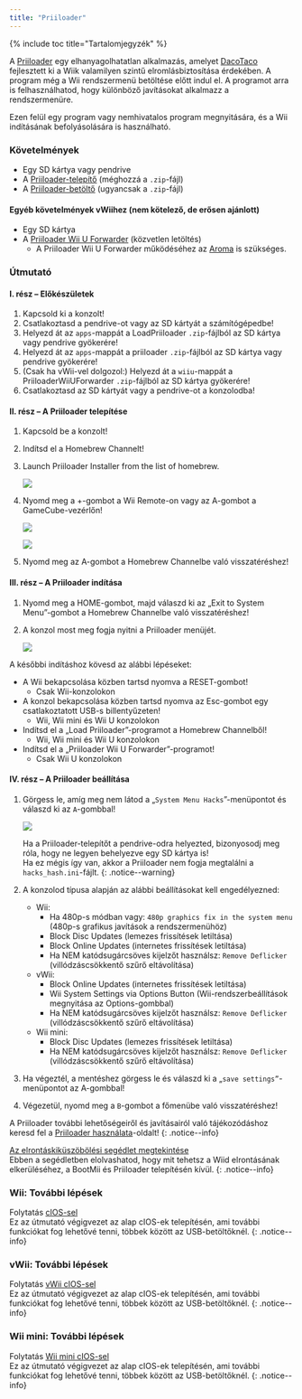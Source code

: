 ```yaml
---
title: "Priiloader"
---
```


{% include toc title="Tartalomjegyzék" %}

A [Priiloader](https://github.com/DacoTaco/priiloader) egy elhanyagolhatatlan alkalmazás, amelyet [DacoTaco](https://github.com/DacoTaco) fejlesztett ki a Wiik valamilyen szintű elromlásbiztosítása érdekében. A program még a Wii rendszermenü betöltése előtt indul el. A programot arra is felhasználhatod, hogy különböző javításokat alkalmazz a rendszermenüre.

Ezen felül egy program vagy nemhivatalos program megnyitására, és a Wii indításának befolyásolására is használható.

### Követelmények

* Egy SD kártya vagy pendrive
* A [Priiloader-telepítő](https://oscwii.org/library/app/priiloader) (méghozzá a `.zip`-fájl)
* A [Priiloader-betöltő](https://oscwii.org/library/app/loadpriiloader) (ugyancsak a `.zip`-fájl)

#### Egyéb követelmények vWiihez (nem kötelező, de erősen ajánlott)

* Egy SD kártya
* A [Priiloader Wii U Forwarder](https://github.com/DacoTaco/priiloader/releases/download/0.10.0/PriiloaderWiiUForwarder.zip) (közvetlen letöltés)
    * A Priiloader Wii U Forwarder működéséhez az [Aroma](https://wiiu.hacks.guide/#/aroma/getting-started) is szükséges.

### Útmutató

#### I. rész – Előkészületek

1. Kapcsold ki a konzolt!
1. Csatlakoztasd a pendrive-ot vagy az SD kártyát a számítógépedbe!
1. Helyezd át az `apps`-mappát a LoadPriiloader `.zip`-fájlból az SD kártya vagy pendrive gyökerére!
1. Helyezd át az `apps`-mappát a priiloader `.zip`-fájlból az SD kártya vagy pendrive gyökerére!
1. (Csak ha vWii-vel dolgozol:) Helyezd át a `wiiu`-mappát a PriiloaderWiiUForwarder `.zip`-fájlból az SD kártya gyökerére!
1. Csatlakoztasd az SD kártyát vagy a pendrive-ot a konzolodba!

#### II. rész – A Priiloader telepítése

1. Kapcsold be a konzolt!
1. Indítsd el a Homebrew Channelt!
1. Launch Priiloader Installer from the list of homebrew.

    ![](/images/hbc/priiloader-and-loadpriiloader.png)

1. Nyomd meg a +-gombot a Wii Remote-on vagy az A-gombot a GameCube-vezérlőn!

    ![](/images/priiloader/installer.png)

    ![](/images/priiloader/installing.png)

1. Nyomd meg az A-gombot a Homebrew Channelbe való visszatéréshez!

#### III. rész – A Priiloader indítása

1. Nyomd meg a HOME-gombot, majd válaszd ki az „Exit to System Menu”-gombot a Homebrew Channelbe való visszatéréshez!
1. A konzol most meg fogja nyitni a Priiloader menüjét.

    ![](/images/priiloader/menu.png)

A későbbi indításhoz kövesd az alábbi lépéseket:

+ A Wii bekapcsolása közben tartsd nyomva a RESET-gombot!
    + Csak Wii-konzolokon
+ A konzol bekapcsolása közben tartsd nyomva az Esc-gombot egy csatlakoztatott USB-s billentyűzeten!
    + Wii, Wii mini és Wii U konzolokon
+ Indítsd el a „Load Priiloader”-programot a Homebrew Channelből!
    + Wii, Wii mini és Wii U konzolokon
+ Indítsd el a „Priiloader Wii U Forwarder”-programot!
    + Csak Wii U konzolokon

#### IV. rész – A Priiloader beállítása

1. Görgess le, amíg meg nem látod a „`System Menu Hacks`”-menüpontot és válaszd ki az `A`-gombbal!

    ![](/images/priiloader/menu_hacks.png)

    Ha a Priiloader-telepítőt a pendrive-odra helyezted, bizonyosodj meg róla, hogy ne legyen behelyezve egy SD kártya is! <br> Ha ez mégis így van, akkor a Priiloader nem fogja megtalálni a `hacks_hash.ini`-fájlt.
    {: .notice--warning}

1. A konzolod típusa alapján az alábbi beállításokat kell engedélyezned:
    + Wii:
        + Ha 480p-s módban vagy: `480p graphics fix in the system menu` (480p-s grafikus javítások a rendszermenühöz)
        + Block Disc Updates (lemezes frissítések letiltása)
        + Block Online Updates (internetes frissítések letiltása)
        + Ha NEM katódsugárcsöves kijelzőt használsz: `Remove Deflicker` (villódzáscsökkentő szűrő eltávolítása)
    + vWii:
        + Block Online Updates (internetes frissítések letiltása)
        + Wii System Settings via Options Button (Wii-rendszerbeállítások megnyitása az Options-gombbal)
        + Ha NEM katódsugárcsöves kijelzőt használsz: `Remove Deflicker` (villódzáscsökkentő szűrő eltávolítása)
    + Wii mini:
        + Block Disc Updates (lemezes frissítések letiltása)
        + Ha NEM katódsugárcsöves kijelzőt használsz: `Remove Deflicker` (villódzáscsökkentő szűrő eltávolítása)
1. Ha végeztél, a mentéshez görgess le és válaszd ki a „`save settings”`-menüpontot az A-gombbal!
1. Végezetül, nyomd meg a `B`-gombot a főmenübe való visszatéréshez!

A Priiloader további lehetőségeiről és javításairól való tájékozódáshoz keresd fel a [Priiloader használata](priiloader-usage)-oldalt!
{: .notice--info}

[Az elrontáskiküszöbölési segédlet megtekintése](bricks#brick-prevention)<br> Ebben a segédletben elolvashatod, hogy mit tehetsz a Wiid elrontásának elkerüléséhez, a BootMii és Priiloader telepítésén kívül.
{: .notice--info}

### Wii: További lépések

Folytatás [cIOS-sel](cios)<br> Ez az útmutató végigvezet az alap cIOS-ek telepítésén, ami további funkciókat fog lehetővé tenni, többek között az USB-betöltőknél.
{: .notice--info}

### vWii: További lépések

Folytatás [vWii cIOS-sel](cios-vwii)<br> Ez az útmutató végigvezet az alap cIOS-ek telepítésén, ami további funkciókat fog lehetővé tenni, többek között az USB-betöltőknél.
{: .notice--info}

### Wii mini: További lépések

Folytatás [Wii mini cIOS-sel](cios-mini)<br> Ez az útmutató végigvezet az alap cIOS-ek telepítésén, ami további funkciókat fog lehetővé tenni, többek között az USB-betöltőknél.
{: .notice--info}
